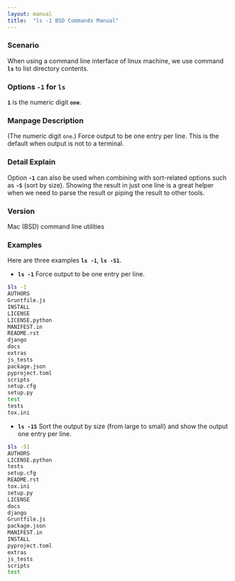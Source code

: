```yaml
---
layout: manual
title:  "ls -1 BSD Commands Manual"
---
```


### Scenario
When using a command line interface of linux machine, we use command __`ls`__ to list directory contents.

### Options `-1` for `ls` 
__`1`__ is the numeric digit __`one`__.

### Manpage Description
(The numeric digit `one`.)  Force output to be one entry per line.  This is the default when output is not to a terminal.

### Detail Explain

Option __`-1`__ can also be used when combining with sort-related options such as __`-S`__ (sort by size). Showing the result in just one line is a great helper when we need to parse the result or piping the result to other tools. 

### Version
Mac (BSD) command line utilities

### Examples
Here are three examples __`ls -1`__, __`ls -S1`__.

- __`ls -1`__ Force output to be one entry per line.

```bash
$ls -1
AUTHORS
Gruntfile.js
INSTALL
LICENSE
LICENSE.python
MANIFEST.in
README.rst
django
docs
extras
js_tests
package.json
pyproject.toml
scripts
setup.cfg
setup.py
test
tests
tox.ini
```

- __`ls -1S`__ Sort the output by size (from large to small) and show the output one entry per line.

```bash
$ls -S1 
AUTHORS
LICENSE.python
tests
setup.cfg
README.rst
tox.ini
setup.py
LICENSE
docs
django
Gruntfile.js
package.json
MANIFEST.in
INSTALL
pyproject.toml
extras
js_tests
scripts
test
```

